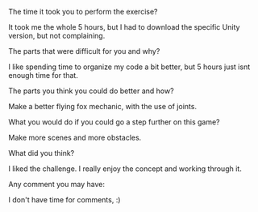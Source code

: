
The time it took you to perform the exercise?

It took me the whole 5 hours, but I had to download the specific Unity version, but not complaining.

The parts that were difficult for you and why?

I like spending time to organize my code a bit better, but 5 hours just isnt enough time for that.

The parts you think you could do better and how?

Make a better flying fox mechanic, with the use of joints.

What you would do if you could go a step further on this game?

Make more scenes and more obstacles.

What did you think?

I liked the challenge. I really enjoy the concept and working through it.

Any comment you may have:

I don't have time for comments, :)
